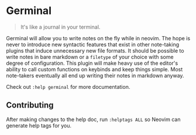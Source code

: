 # Germinal

> It's like a journal in your terminal.

Germinal will allow you to write notes on the fly while in neovim. The hope is
never to introduce new syntactic features that exist in other note-taking
plugins that induce unnecessary new file formats. It should be possible to write
notes in bare markdown or a `filetype` of your choice with some degree of
configuration. This plugin will make heavy use of the editor's ability to call
custom functions on keybinds and keep things simple. Most note-takers eventually
all end up writing their notes in markdown anyway.

Check out `:help germinal` for more documentation. 

## Contributing

After making changes to the help doc, run `:helptags ALL` so Neovim can
generate help tags for you.
